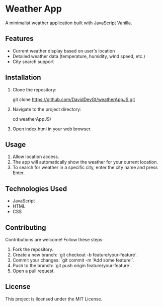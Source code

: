 # Weather App

A minimalist weather application built with JavaScript Vanilla.

## Features

- Current weather display based on user's location
- Detailed weather data (temperature, humidity, wind speed, etc.)
- City search support

## Installation

1. Clone the repository:

   git clone https://github.com/DavidDevGt/weatherAppJS.git

2. Navigate to the project directory:

   cd weatherAppJS/

3. Open index.html in your web browser.

## Usage

1. Allow location access.
2. The app will automatically show the weather for your current location.
3. To search for weather in a specific city, enter the city name and press Enter.

## Technologies Used

- JavaScript
- HTML
- CSS

## Contributing

Contributions are welcome! Follow these steps:

1. Fork the repository.
2. Create a new branch: \`git checkout -b feature/your-feature\`.
3. Commit your changes: \`git commit -m 'Add some feature'\`.
4. Push to the branch: \`git push origin feature/your-feature\`.
5. Open a pull request.

## License

This project is licensed under the MIT License. 
